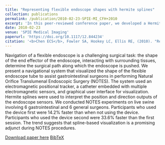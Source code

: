 ```yaml
---
title: "Representing flexible endoscope shapes with hermite splines"
collection: publications
permalink: /publication/2010-02-23-SPIE-MI_CFH+2010
excerpt: 'In this peer-reviewed conference paper, we developed a Hermite splines formulation to represent the shape of a flexible endoscope, by taking advantage of the orientation tracking of the magnetic sensors.'
date: 2010-02-23
venue: 'SPIE Medical Imaging'
paperurl: 'https://doi.org/10.1117/12.844234'
citation: '<b>Chen ECS</b>, Fowler SA, Hookey LC, Ellis RE, (2010). "Representing flexible endoscope shapes with hermite splines"; <i>Medical Imaging 2010: Visualization, Image-Guided Procedures, and Modeling</i>. 76251D. pp. 421-427.'
---
```


Navigation of a flexible endoscope is a challenging surgical task: the shape of the end effector of the endoscope, interacting with surrounding tissues, determine the surgical path along which the endoscope is pushed. We present a navigational system that visualized the shape of the flexible endoscope tube to assist gastrointestinal surgeons in performing Natural Orifice Translumenal Endoscopic Surgery (NOTES). The system used an electromagnetic positional tracker, a catheter embedded with multiple electromagnetic sensors, and graphical user interface for visualization. Hermite splines were used to interpret the position and direction outputs of the endoscope sensors. We conducted NOTES experiments on live swine involving 6 gastrointestinal and 6 general surgeons. Participants who used the device first were 14.2% faster than when not using the device. Participants who used the device second were 33.6% faster than the first session. The trend suggests that spline-based visualization is a promising adjunct during NOTES procedures.

[Download paper here](https://doi.org/10.1117/12.844234) [BibTeX](./../files/bibtex/CFH+2010.bib)